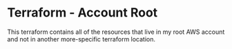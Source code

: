 # Terraform - Account Root

This terraform contains all of the resources that live in my root AWS account and not in another more-specific terraform location.
